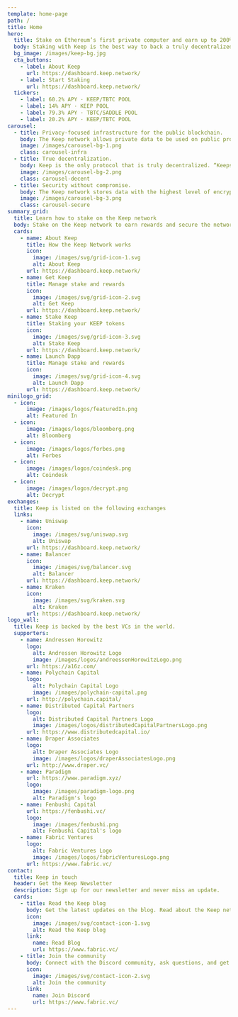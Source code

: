 ```yaml
---
template: home-page
path: /
title: Home
hero:
  title: Stake on Ethereum’s first private computer and earn up to 200% APY.
  body: Staking with Keep is the best way to back a truly decentralized network and the future of DeFi.
  bg_image: /images/keep-bg.jpg
  cta_buttons:
    - label: About Keep
      url: https://dashboard.keep.network/
    - label: Start Staking
      url: https://dashboard.keep.network/
  tickers:
    - label: 60.2% APY · KEEP/TBTC POOL
    - label: 14% APY · KEEP POOL
    - label: 79.3% APY · TBTC/SADDLE POOL
    - label: 20.2% APY · KEEP/TBTC POOL
carousel:
  - title: Privacy-focused infrastructure for the public blockchain.
    body: The Keep network allows private data to be used on public protocols without sacrificing confidentiality.
    image: /images/carousel-bg-1.png
    class: carousel-infra
  - title: True decentralization.
    body: Keep is the only protocol that is truly decentralized. “Keeps” are off-chain containers that allow contracts to use private data without exposing the data to the public blockchain.
    image: /images/carousel-bg-2.png
    class: carousel-decent
  - title: Security without compromise.
    body: The Keep network stores data with the highest level of encryption. Keep and tBTC have been audited by the strongest firms in the ecosystem.
    image: /images/carousel-bg-3.png
    class: carousel-secure
summary_grid:
  title: Learn how to stake on the Keep network
  body: Stake on the Keep network to earn rewards and secure the network.
  cards:
    - name: About Keep
      title: How the Keep Network works
      icon:
        image: /images/svg/grid-icon-1.svg
        alt: About Keep
      url: https://dashboard.keep.network/
    - name: Get Keep
      title: Manage stake and rewards
      icon:
        image: /images/svg/grid-icon-2.svg
        alt: Get Keep
      url: https://dashboard.keep.network/
    - name: Stake Keep
      title: Staking your KEEP tokens
      icon:
        image: /images/svg/grid-icon-3.svg
        alt: Stake Keep
      url: https://dashboard.keep.network/
    - name: Launch Dapp
      title: Manage stake and rewards
      icon:
        image: /images/svg/grid-icon-4.svg
        alt: Launch Dapp
      url: https://dashboard.keep.network/
minilogo_grid:
  - icon:
      image: /images/logos/featuredIn.png
      alt: Featured In
  - icon:
      image: /images/logos/bloomberg.png
      alt: Bloomberg
  - icon:
      image: /images/logos/forbes.png
      alt: Forbes
  - icon:
      image: /images/logos/coindesk.png
      alt: Coindesk
  - icon:
      image: /images/logos/decrypt.png
      alt: Decrypt
exchanges:
  title: Keep is listed on the following exchanges
  links:
    - name: Uniswap
      icon:
        image: /images/svg/uniswap.svg
        alt: Uniswap
      url: https://dashboard.keep.network/
    - name: Balancer
      icon:
        image: /images/svg/balancer.svg
        alt: Balancer
      url: https://dashboard.keep.network/
    - name: Kraken
      icon:
        image: /images/svg/kraken.svg
        alt: Kraken
      url: https://dashboard.keep.network/
logo_wall:
  title: Keep is backed by the best VCs in the world.
  supporters:
    - name: Andressen Horowitz
      logo:
        alt: Andressen Horowitz Logo
        image: /images/logos/andreessenHorowitzLogo.png
      url: https://a16z.com/
    - name: Polychain Capital
      logo:
        alt: Polychain Capital Logo
        image: /images/polychain-capital.png
      url: http://polychain.capital/
    - name: Distributed Capital Partners
      logo:
        alt: Distributed Capital Partners Logo
        image: /images/logos/distributedCapitalPartnersLogo.png
      url: https://www.distributedcapital.io/
    - name: Draper Associates
      logo:
        alt: Draper Associates Logo
        image: /images/logos/draperAssociatesLogo.png
      url: http://www.draper.vc/
    - name: Paradigm
      url: https://www.paradigm.xyz/
      logo:
        image: /images/paradigm-logo.png
        alt: Paradigm's logo
    - name: Fenbushi Capital
      url: https://fenbushi.vc/
      logo:
        image: /images/fenbushi.png
        alt: Fenbushi Capital's logo
    - name: Fabric Ventures
      logo:
        alt: Fabric Ventures Logo
        image: /images/logos/fabricVenturesLogo.png
      url: https://www.fabric.vc/
contact:
  title: Keep in touch
  header: Get the Keep Newsletter
  description: Sign up for our newsletter and never miss an update.
  cards:
    - title: Read the Keep blog
      body: Get the latest updates on the blog. Read about the Keep network, tBTC, partnerships, and more.
      icon:
        image: /images/svg/contact-icon-1.svg
        alt: Read the Keep blog
      link:
        name: Read Blog
        url: https://www.fabric.vc/
    - title: Join the community
      body: Connect with the Discord community, ask questions, and get in on the ground level for the future of DeFi.
      icon:
        image: /images/svg/contact-icon-2.svg
        alt: Join the community
      link:
        name: Join Discord
        url: https://www.fabric.vc/
---
```

